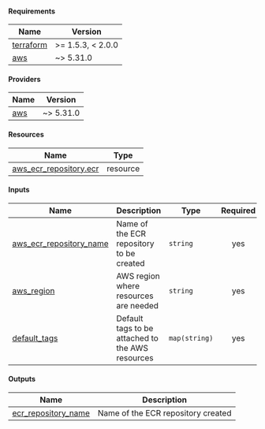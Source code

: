<!-- BEGIN_TF_DOCS -->
#### Requirements

| Name | Version |
|------|---------|
| <a name="requirement_terraform"></a> [terraform](#requirement_terraform) | >= 1.5.3, < 2.0.0 |
| <a name="requirement_aws"></a> [aws](#requirement_aws) | ~> 5.31.0 |

#### Providers

| Name | Version |
|------|---------|
| <a name="provider_aws"></a> [aws](#provider_aws) | ~> 5.31.0 |

#### Resources

| Name | Type |
|------|------|
| [aws_ecr_repository.ecr](https://registry.terraform.io/providers/hashicorp/aws/latest/docs/resources/ecr_repository) | resource |

#### Inputs

| Name | Description | Type | Required |
|------|-------------|------|:--------:|
| <a name="input_aws_ecr_repository_name"></a> [aws_ecr_repository_name](#input_aws_ecr_repository_name) | Name of the ECR repository to be created | `string` | yes |
| <a name="input_aws_region"></a> [aws_region](#input_aws_region) | AWS region where resources are needed | `string` | yes |
| <a name="input_default_tags"></a> [default_tags](#input_default_tags) | Default tags to be attached to the AWS resources | `map(string)` | yes |

#### Outputs

| Name | Description |
|------|-------------|
| <a name="output_ecr_repository_name"></a> [ecr_repository_name](#output_ecr_repository_name) | Name of the ECR repository created |

<!-- END_TF_DOCS -->